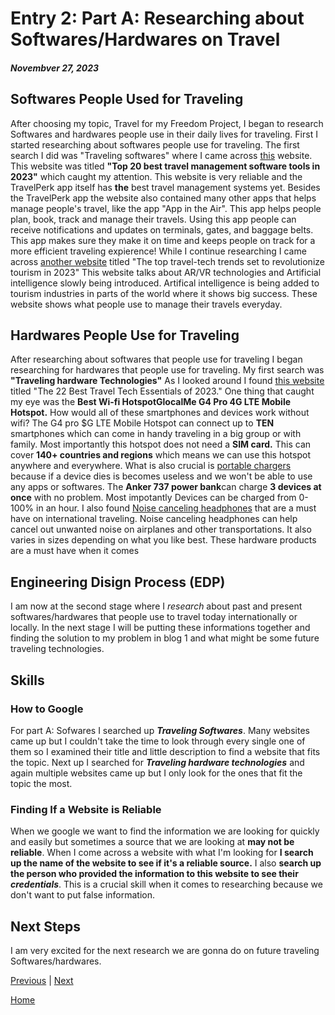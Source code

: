 # Entry 2: Part A: Researching about Softwares/Hardwares on Travel
##### Novembver 27, 2023
## Softwares People Used for Traveling
After choosing my topic, Travel for my Freedom Project, I began to research Softwares and hardwares people use in their daily lives for traveling. First I started researching about softwares people use for traveling. The first search I did was "Traveling softwares" where I came across [this](https://www.travelperk.com/blog/travel-management-software/) website. This website was titled **"Top 20 best travel management software tools in 2023"** which caught my attention. This website is very reliable and the TravelPerk app itself has **the** best travel management systems yet. Besides the TravelPerk app the website also contained many other apps that helps manage people's travel, like the app "App in the Air". This app helps people plan, book, track and manage their travels. Using this app people can receive notifications and updates on terminals, gates, and baggage belts. This app makes sure they make it on time and keeps people on track for a more efficient traveling expierence! While I continue researching I came across [another website](https://www.calcalistech.com/ctechnews/article/ska3xxjs2) titled "The top travel-tech trends set to revolutionize tourism in 2023" This website talks about AR/VR technologies and Artificial intelligence slowly being introduced. Artifical intelligence is being added to tourism industries in parts of the world where it shows big success. These website shows what people use to manage their travels everyday.
## Hardwares People Use for Traveling
After researching about softwares that people use for traveling I began researching for hardwares that people use for traveling. My first search was **"Traveling hardware Technologies"** As I looked around I found [this website](https://www.travelandleisure.com/travel-tips/cool-gadgets/essential-travel-tech-gear) titled "The 22 Best Travel Tech Essentials of 2023." One thing that caught my eye was the  **Best Wi-fi HotspotGlocalMe G4 Pro 4G LTE Mobile Hotspot.** How would all of these smartphones and devices work without wifi? The G4 pro $G LTE Mobile Hotspot can connect up to **TEN** smartphones which can come in handy traveling in a big group or with family. Most importantly this hotspot does not need a **SIM card.** This can cover **140+ countries and regions** which means we can use this hotspot anywhere and everywhere. What is also crucial is [portable chargers](https://www.wired.com/gallery/best-portable-chargers-power-banks/) because if a device dies is becomes useless and we won't be able to use any apps or softwares. The **Anker 737 power bank**can charge **3 devices at once** with no problem. Most impotantly Devices can be charged from 0-100% in an hour. I also found [Noise canceling headphones](https://encrypted-tbn2.gstatic.com/shopping?q=tbn:ANd9GcS3MEEa8aa9Sy7q_5lfRX-09tbFyQpgEfLiVrP7VM_QZzcNCzjRiujkd-561pDopRLHd3lonzlOdXAckUKH6WAmIbrjdGw-4E0BHARuWzKap9WuWA4UdWFl4g) that are a must have on international traveling. Noise canceling headphones can help cancel out unwanted noise on airplanes and other transportations. It also varies in sizes depending on what you like best. These hardware products are a must have when it comes 









## Engineering Disign Process (EDP)
I am now at the second stage where I _research_ about past and present softwares/hardwares that people use to travel today internationally or locally. In the next stage I will be putting these informations together and finding the solution to my problem in blog 1 and what might be some future traveling technologies.

## Skills 
### How to Google
For part A: Sofwares I searched up **_Traveling Softwares_**. Many websites came up but I couldn't take the time to look through every single one of them so I examined their title and little description to find a website that fits the topic. Next up I searched for **_Traveling hardware technologies_** and again multiple websites came up but I only look for the ones that fit the topic the most. 
### Finding If a Website is Reliable
When we google we want to find the information we are looking for quickly and easily but sometimes a source that we are looking at **may not be reliable**. When I come across a website with what I'm looking for **I search up the name of the website to see if it's a reliable source.** I also **search up the person who provided the information to this website to see their _credentials_**. This is a crucial skill when it comes to researching because we don't want to put false information.
## Next Steps
I am very excited for the next research we are gonna do on future traveling Softwares/hardwares.


[Previous](entry01.md) | [Next](entry03.md)

[Home](../README.md)
